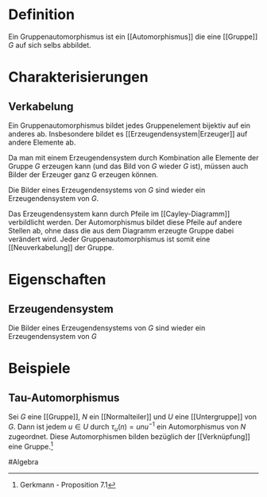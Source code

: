 # Definition
Ein Gruppenautomorphismus ist ein [[Automorphismus]] die eine [[Gruppe]] $G$ auf sich selbs abbildet.

# Charakterisierungen
## Verkabelung
Ein Gruppenautomorphismus bildet jedes Gruppenelement bijektiv auf ein anderes ab.
Insbesondere bildet es [[Erzeugendensystem|Erzeuger]] auf andere Elemente ab.

Da man mit einem Erzeugendensystem durch Kombination alle Elemente der Gruppe $G$ erzeugen kann (und das Bild von $G$ wieder $G$ ist), müssen auch Bilder der Erzeuger ganz G erzeugen können.

Die Bilder eines Erzeugendensystems von $G$ sind wieder ein Erzeugendensystem von $G$.

Das Erzeugendensystem kann durch Pfeile im [[Cayley-Diagramm]] verbildlicht werden. Der Automorphismus bildet diese Pfeile auf andere Stellen ab, ohne dass die aus dem Diagramm erzeugte Gruppe dabei verändert wird.
Jeder Gruppenautomorphismus ist somit eine [[Neuverkabelung]] der Gruppe.

# Eigenschaften
## Erzeugendensystem
Die Bilder eines Erzeugendensystems von $G$ sind wieder ein Erzeugendensystem von $G$

# Beispiele
## Tau-Automorphismus
Sei $G$ eine [[Gruppe]], $N$ ein [[Normalteiler]] und $U$ eine [[Untergruppe]] von $G$. Dann ist jedem $u \in U$ durch $\tau_u(n) = unu^{-1}$ ein Automorphismus von $N$ zugeordnet.
Diese Automorphismen bilden bezüglich der [[Verknüpfung]] eine Gruppe.[^1]


#Algebra 

[^1]: Gerkmann - Proposition 7.1
